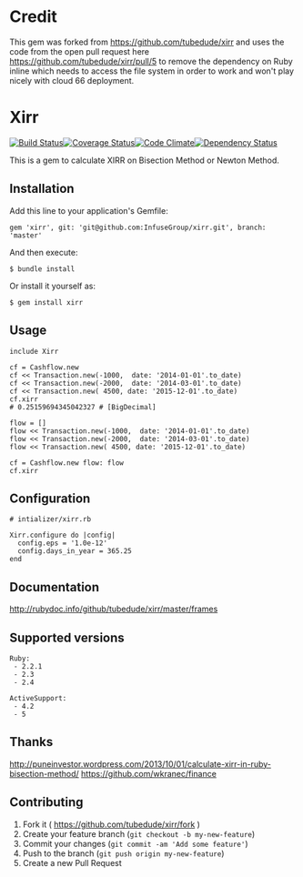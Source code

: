# Credit
This gem was forked from https://github.com/tubedude/xirr and uses the code from the open pull request here https://github.com/tubedude/xirr/pull/5 to remove the dependency on Ruby inline which needs to access the file system in order to work and won't play nicely with cloud 66 deployment.

# Xirr
[![Build Status](https://travis-ci.org/tubedude/xirr.svg)](https://travis-ci.org/tubedude/xirr)[![Coverage Status](https://coveralls.io/repos/tubedude/xirr/badge.svg?branch=master)](https://coveralls.io/r/tubedude/xirr?branch=master)[![Code Climate](https://codeclimate.com/github/tubedude/xirr/badges/gpa.svg)](https://codeclimate.com/github/tubedude/xirr)[![Dependency Status](https://gemnasium.com/tubedude/xirr.svg)](https://gemnasium.com/tubedude/xirr)


This is a gem to calculate XIRR on Bisection Method or Newton Method.

## Installation

Add this line to your application's Gemfile:

    gem 'xirr', git: 'git@github.com:InfuseGroup/xirr.git', branch: 'master'

And then execute:

    $ bundle install

Or install it yourself as:

    $ gem install xirr

## Usage


    include Xirr

    cf = Cashflow.new
    cf << Transaction.new(-1000,  date: '2014-01-01'.to_date)
    cf << Transaction.new(-2000,  date: '2014-03-01'.to_date)
    cf << Transaction.new( 4500, date: '2015-12-01'.to_date)
    cf.xirr
    # 0.25159694345042327 # [BigDecimal]

    flow = []
    flow << Transaction.new(-1000,  date: '2014-01-01'.to_date)
    flow << Transaction.new(-2000,  date: '2014-03-01'.to_date)
    flow << Transaction.new( 4500, date: '2015-12-01'.to_date)

    cf = Cashflow.new flow: flow
    cf.xirr


## Configuration

    # intializer/xirr.rb

    Xirr.configure do |config|
      config.eps = '1.0e-12'
      config.days_in_year = 365.25
    end


## Documentation

http://rubydoc.info/github/tubedude/xirr/master/frames

## Supported versions

    Ruby:
     - 2.2.1
     - 2.3
     - 2.4

    ActiveSupport:
     - 4.2
     - 5

## Thanks

http://puneinvestor.wordpress.com/2013/10/01/calculate-xirr-in-ruby-bisection-method/
https://github.com/wkranec/finance

## Contributing

1. Fork it ( https://github.com/tubedude/xirr/fork )
2. Create your feature branch (`git checkout -b my-new-feature`)
3. Commit your changes (`git commit -am 'Add some feature'`)
4. Push to the branch (`git push origin my-new-feature`)
5. Create a new Pull Request
